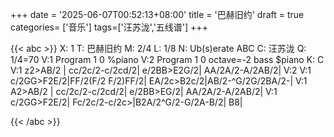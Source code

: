 +++
date = '2025-06-07T00:52:13+08:00'
title = '巴赫旧约'
draft = true
categories= ['音乐']
tags=['汪苏泷','五线谱']
+++

{{< abc >}}
X: 1
T: 巴赫旧约
M: 2/4
L: 1/8
N: Ub(s)erate ABC
C: 汪苏泷
Q: 1/4=70
V:1 Program 1 0 %piano
V:2 Program 1 0 octave=-2 bass $piano
K: C
V:1
z2>AB/2    |  cc/2c/2-c/2cd/2|       e/2BB>E2G/2|  AA/2A/2-A/2AB/2|
V:2
V:1
c/2GG>F2E/2|FF/2(F/2 F/2)FF/2|       EA/2c>B2c/2|AB/2-^G/2G/2BA/2-|
V:1
A2>AB/2    |  cc/2c/2-c/2cd/2|        e/2BB>EG/2|  AA/2A/2-A/2AB/2|
V:1
c/2GG>F2E/2|    Fc/2c/2-c/2c>|B2A/2^G/2-G/2A-B/2|               B8|


{{< /abc >}}